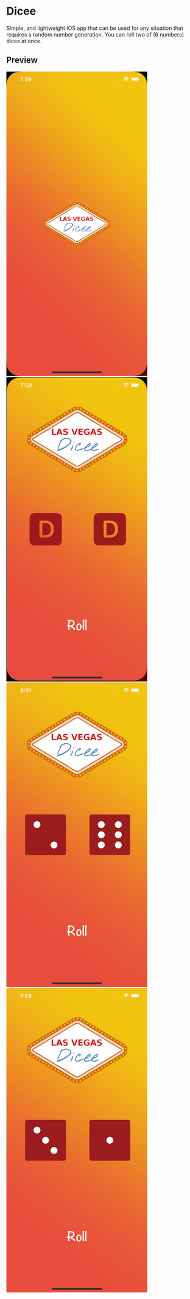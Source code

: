 # Dicee
Simple, and lightweight IOS app that can be used for any situation that requires a random number generation. You can roll two of (6 numbers) dices at once.

## Preview

<img src="/screenshot/1.png" alt="Demo" height="800px"/> <img src="/screenshot/2.png" alt="Demo" height="800px"/>
<img src="/screenshot/3.png" alt="Demo" height="800px"/> <img src="/screenshot/4.png" alt="Demo" height="800px"/>
